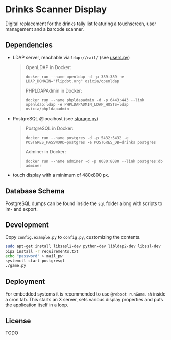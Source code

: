 # Drinks Scanner Display
Digital replacement for the drinks tally list featuring a touchscreen, user management and a barcode scanner.

## Dependencies
- LDAP server, reachable via `ldap://rail/` (see [users.py](drinks_scanner_display/users/users.py))

  > OpenLDAP in Docker:
  > ```
  > docker run --name openldap -d -p 389:389 -e LDAP_DOMAIN="flipdot.org" osixia/openldap
  > ```
  >
  > PHPLDAPAdmin in Docker:
  > ```
  > docker run --name phpldapadmin -d -p 6443:443 --link openldap:ldap -e PHPLDAPADMIN_LDAP_HOSTS=ldap osixia/phpldapadmin
  > ```
- PostgreSQL @localhost (see [storage.py](drinks_scanner_display/database/storage.py))

  > PostgreSQL in Docker:
  > ```
  > docker run --name postgres -d -p 5432:5432 -e POSTGRES_PASSWORD=postgres -e POSTGRES_DB=drinks postgres
  > ```
  >
  > Adminer in Docker:
  > ```
  > docker run --name adminer -d -p 8080:8080 --link postgres:db adminer
  > ```

- touch display with a minimum of 480x800 px.

## Database Schema
PostgreSQL dumps can be found inside the `sql` folder along with scripts to im- and export.

## Development

Copy `config.example.py` to `config.py`, customizing the contents.

```bash
sudo apt-get install libsasl2-dev python-dev libldap2-dev libssl-dev
pip2 install -r requirements.txt
echo "password" > mail_pw
systemctl start postgresql
./game.py
```

## Deployment

For embedded systems it is recommended to use `@reboot runGame.sh` inside a cron tab.
This starts an X server, sets various display properties and puts the application itself in a loop.

## License
TODO
